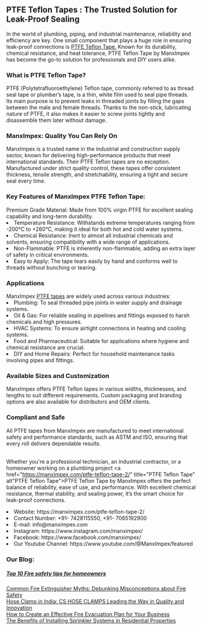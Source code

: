 <h2>PTFE Teflon Tapes : The Trusted Solution for Leak-Proof Sealing</h2>
In the world of plumbing, piping, and industrial maintenance, reliability and efficiency are key. One small component that plays a huge role in ensuring leak-proof connections is <a href="https://manximpex.com/ptfe-teflon-tape-2/" title="PTFE Teflon Tape" alt"PTFE Teflon Tape">PTFE Teflon Tape.</a> Known for its durability, chemical resistance, and heat tolerance, PTFE Teflon Tape by ManxImpex has become the go-to solution for professionals and DIY users alike.<br>
<h3>What is PTFE Teflon Tape?</h3>
PTFE (Polytetrafluoroethylene) Teflon tape, commonly referred to as thread seal tape or plumber’s tape, is a thin, white film used to seal pipe threads. Its main purpose is to prevent leaks in threaded joints by filling the gaps between the male and female threads. Thanks to the non-stick, lubricating nature of PTFE, it also makes it easier to screw joints tightly and disassemble them later without damage.<br>
<h3>ManxImpex: Quality You Can Rely On</h3>
ManxImpex is a trusted name in the industrial and construction supply sector, known for delivering high-performance products that meet international standards. Their PTFE Teflon tapes are no exception. Manufactured under strict quality control, these tapes offer consistent thickness, tensile strength, and stretchability, ensuring a tight and secure seal every time.<br>
<h3>Key Features of ManxImpex PTFE Teflon Tape:</h3>
Premium Grade Material: Made from 100% virgin PTFE for excellent sealing capability and long-term durability.<br>
<li>Temperature Resistance: Withstands extreme temperatures ranging from -200°C to +260°C, making it ideal for both hot and cold water systems.</li>
<li>Chemical Resistance: Inert to almost all industrial chemicals and solvents, ensuring compatibility with a wide range of applications.</li>
<li>Non-Flammable: PTFE is inherently non-flammable, adding an extra layer of safety in critical environments.</li>
<li>Easy to Apply: The tape tears easily by hand and conforms well to threads without bunching or tearing.</li>
<h3>Applications</h3>
ManxImpex <a href="https://manximpex.com/ptfe-teflon-tape-2/" title="PTFE Teflon Tape" alt"PTFE Teflon Tape">PTFE tapes</a> are widely used across various industries:<br>
<li>Plumbing: To seal threaded pipe joints in water supply and drainage systems.</li>
<li>Oil & Gas: For reliable sealing in pipelines and fittings exposed to harsh chemicals and high pressures.</li>
<li>HVAC Systems: To ensure airtight connections in heating and cooling systems.</li>
<li>Food and Pharmaceutical: Suitable for applications where hygiene and chemical resistance are crucial.</li>
<li>DIY and Home Repairs: Perfect for household maintenance tasks involving pipes and fittings.</li>
<h3>Available Sizes and Customization</h3>
ManxImpex offers PTFE Teflon tapes in various widths, thicknesses, and lengths to suit different requirements. Custom packaging and branding options are also available for distributors and OEM clients.<br>
<h3>Compliant and Safe</h3>
All PTFE tapes from ManxImpex are manufactured to meet international safety and performance standards, such as ASTM and ISO, ensuring that every roll delivers dependable results.<br><br>

Whether you're a professional technician, an industrial contractor, or a homeowner working on a plumbing project <a href="https://manximpex.com/ptfe-teflon-tape-2/" title="PTFE Teflon Tape" alt"PTFE Teflon Tape">PTFE Teflon Tape</a> by ManxImpex offers the perfect balance of reliability, ease of use, and performance. With excellent chemical resistance, thermal stability, and sealing power, it’s the smart choice for leak-proof connections.<br>
<li>Website: https://manximpex.com/ptfe-teflon-tape-2/</li>
<li>Contact Number: +91- 7428115550, +91- 7065192900</li>
<li>E-mail: info@manximpex.com</li>
<li>Instagram: https://www.instagram.com/manximpex/</li>
<li>Facebook: https://www.facebook.com/manximpex/</li>
<li>Our Youtube Channel: https://www.youtube.com/@ManxImpex/featured</li>
<h3>Our Blog:</h3>
<h5><a href="https://manximpex.com/fire-safety-tips-for-homeowners/">Top 10 Fire safety tips for homeowners</a></h5>
<a href="https://manximpex.com/common-fire-extinguisher-myths-debunked/">Common Fire Extinguisher Myths: Debunking Misconceptions about Fire Safety</a><br>
<a href="https://manximpex.com/hose-clamps-india/"> Hose Clamp in India: CS HOSE CLAMPS Leading the Way in Quality and Innovation</a><br>
<a href="https://manximpex.com/fire-evacuation-plan/">How to Create an Effective Fire Evacuation Plan for Your Business</a><br>
<a href="https://manximpex.com/benefits-of-installing-sprinkler-system/">The Benefits of Installing Sprinkler Systems in Residential Properties</a>
